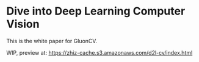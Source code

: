 # Dive into Deep Learning Computer Vision

This is the white paper for GluonCV.

WIP, preview at: https://zhiz-cache.s3.amazonaws.com/d2l-cv/index.html
